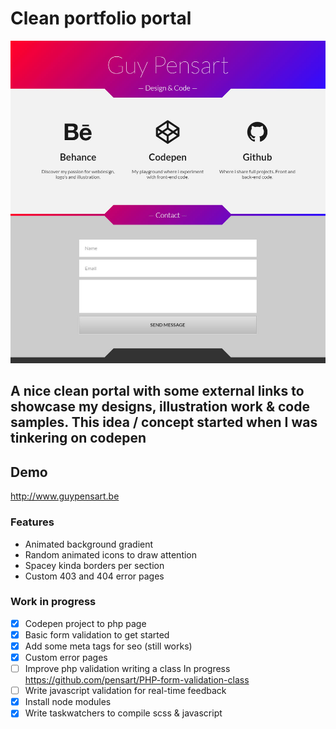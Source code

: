 # Clean portfolio portal
![alt text](cover.jpg "My personal portfolio portal")
## A nice clean portal with some external links to showcase my designs, illustration work & code samples. This idea / concept started when I was tinkering on codepen

## Demo
http://www.guypensart.be

### Features
* Animated background gradient
* Random animated icons to draw attention
* Spacey kinda borders per section
* Custom 403 and 404 error pages

### Work in progress
- [x] Codepen project to php page
- [x] Basic form validation to get started
- [x] Add some meta tags for seo (still works)
- [x] Custom error pages
- [ ] Improve php validation writing a class
In progress https://github.com/pensart/PHP-form-validation-class
- [ ] Write javascript validation for real-time feedback
- [x] Install node modules
- [x] Write taskwatchers to compile scss & javascript